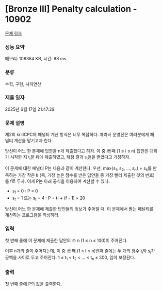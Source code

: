 # [Bronze III] Penalty calculation - 10902 

[문제 링크](https://www.acmicpc.net/problem/10902) 

### 성능 요약

메모리: 108384 KB, 시간: 88 ms

### 분류

수학, 구현, 사칙연산

### 제출 일자

2025년 6월 17일 21:47:29

### 문제 설명

<p>제2회 kriiICPC의 페널티 계산 방식은 너무 복잡하다. 따라서 운영진은 여러분에게 페널티 계산을 맡기고자 한다.</p>

<p>당신이 어느 한 문제에 답안을 n개 제출했다고 하자. 이 중 i번째 (1 ≤ i ≤ n) 답안은 대회가 시작한 지 t<sub>i</sub>분 뒤에 제출하였고, 채점 결과 s<sub>i</sub>점을 받았다고 가정하자.</p>

<p>이 문제에 대한 페널티 P는 다음과 같이 계산한다. 우선, max{s<sub>1</sub>, s<sub>2</sub>, ..., s<sub>n</sub>} = s<sub>k</sub>를 만족하는 가장 작은 k (즉, 가장 높은 점수를 받은 답안들 중 가장 빨리 제출한 것의 번호)를 f로 두자. 이제 P는 아래 공식을 이용하여 계산할 수 있다.</p>

<ul>
	<li>s<sub>f</sub> = 0 : P = 0</li>
	<li>s<sub>f</sub> = 1 또는 s<sub>f</sub> = 4 : P = t<sub>f</sub> + (f - 1) × 20</li>
</ul>

<p>당신이 어느 한 문제에 제출한 답안들의 정보가 주어질 때, 이 문제에서 받는 페널티를 계산하는 프로그램을 작성하라.</p>

### 입력 

 <p>첫 번째 줄에 이 문제에 제출한 답안의 수 n (1 ≤ n ≤ 100)이 주어진다.</p>

<p>이후 n개의 줄이 주어지는데, 이 중 i번째 (1 ≤ i ≤ n)번째 줄에는 두 개의 정수 t<sub>i</sub>와 s<sub>i</sub>가 공백을 사이로 두고 주어진다. 1 ≤ t<sub>1</sub> < t<sub>2</sub> < ... < t<sub>n</sub> ≤ 300, 임이 보장된다.</p>

### 출력 

 <p>첫 번째 줄에 P의 값을 출력한다.</p>


